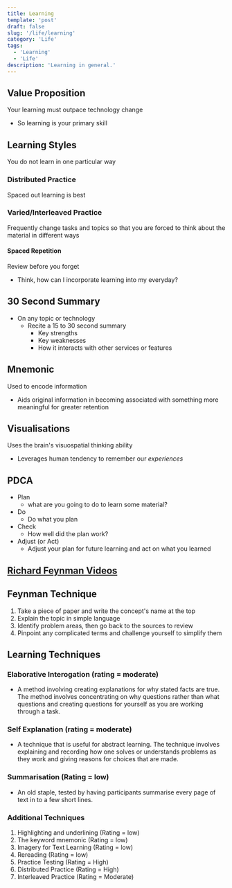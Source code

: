 ```yaml
---
title: Learning
template: 'post'
draft: false
slug: '/life/learning'
category: 'Life'
tags:
  - 'Learning'
  - 'Life'
description: 'Learning in general.'
---
```


## Value Proposition

Your learning must outpace technology change

- So learning is your primary skill

## Learning Styles

You do not learn in one particular way

### Distributed Practice

Spaced out learning is best

### Varied/Interleaved Practice

Frequently change tasks and topics so that you are forced to think about the material in different ways

#### Spaced Repetition

Review before you forget

- Think, how can I incorporate learning into my everyday?

## 30 Second Summary

- On any topic or technology
  - Recite a 15 to 30 second summary
    - Key strengths
    - Key weaknesses
    - How it interacts with other services or features

## Mnemonic

Used to encode information

- Aids original information in becoming associated with something more meaningful for greater retention

## Visualisations

Uses the brain's visuospatial thinking ability

- Leverages human tendency to remember our _experiences_

## PDCA

- Plan
  - what are you going to do to learn some material?
- Do
  - Do what you plan
- Check
  - How well did the plan work?
- Adjust (or Act)
  - Adjust your plan for future learning and act on what you learned

## [Richard Feynman Videos](http://www.richard-feynman.net/videos.html)

## Feynman Technique

1.  Take a piece of paper and write the concept's name at the top
2.  Explain the topic in simple language
3.  Identify problem areas, then go back to the sources to review
4.  Pinpoint any complicated terms and challenge yourself to simplify them

## Learning Techniques

### Elaborative Interogation (rating = moderate)

- A method involving creating explanations for why stated facts are true. The method involves concentrating on why questions rather than what questions and creating questions for yourself as you are working through a task.

### Self Explanation (rating = moderate)

- A technique that is useful for abstract learning. The technique involves explaining and recording how one solves or understands problems as they work and giving reasons for choices that are made.

### Summarisation (Rating = low)

- An old staple, tested by having participants summarise every page of text in to a few short lines.

### Additional Techniques

1. Highlighting and underlining (Rating = low)
2. The keyword mnemonic (Rating = low)
3. Imagery for Text Learning (Rating = low)
4. Rereading (Rating = low)
5. Practice Testing (Rating = High)
6. Distributed Practice (Rating = High)
7. Interleaved Practice (Rating = Moderate)
